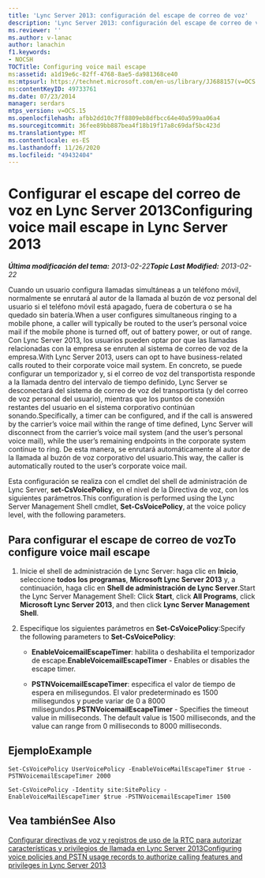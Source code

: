 ```yaml
---
title: 'Lync Server 2013: configuración del escape de correo de voz'
description: 'Lync Server 2013: configuración del escape de correo de voz.'
ms.reviewer: ''
ms.author: v-lanac
author: lanachin
f1.keywords:
- NOCSH
TOCTitle: Configuring voice mail escape
ms:assetid: a1d19e6c-82ff-4768-8ae5-da981368ce40
ms:mtpsurl: https://technet.microsoft.com/en-us/library/JJ688157(v=OCS.15)
ms:contentKeyID: 49733761
ms.date: 07/23/2014
manager: serdars
mtps_version: v=OCS.15
ms.openlocfilehash: afbb2dd10c7ff8809eb8dfbcc64e40a599aa06a4
ms.sourcegitcommit: 36fee89bb887bea4f18b19f17a8c69daf5bc423d
ms.translationtype: MT
ms.contentlocale: es-ES
ms.lasthandoff: 11/26/2020
ms.locfileid: "49432404"
---
```

# <a name="configuring-voice-mail-escape-in-lync-server-2013"></a><span data-ttu-id="20bb5-103">Configurar el escape del correo de voz en Lync Server 2013</span><span class="sxs-lookup"><span data-stu-id="20bb5-103">Configuring voice mail escape in Lync Server 2013</span></span>

<div data-xmlns="http://www.w3.org/1999/xhtml">

<div class="topic" data-xmlns="http://www.w3.org/1999/xhtml" data-msxsl="urn:schemas-microsoft-com:xslt" data-cs="https://msdn.microsoft.com/">

<div data-asp="https://msdn2.microsoft.com/asp">



</div>

<div id="mainSection">

<div id="mainBody"><span data-ttu-id="20bb5-104">

<span> </span></span><span class="sxs-lookup"><span data-stu-id="20bb5-104">

<span> </span></span></span>

<span data-ttu-id="20bb5-105">_**Última modificación del tema:** 2013-02-22_</span><span class="sxs-lookup"><span data-stu-id="20bb5-105">_**Topic Last Modified:** 2013-02-22_</span></span>

<span data-ttu-id="20bb5-106">Cuando un usuario configura llamadas simultáneas a un teléfono móvil, normalmente se enrutará al autor de la llamada al buzón de voz personal del usuario si el teléfono móvil está apagado, fuera de cobertura o se ha quedado sin batería.</span><span class="sxs-lookup"><span data-stu-id="20bb5-106">When a user configures simultaneous ringing to a mobile phone, a caller will typically be routed to the user’s personal voice mail if the mobile phone is turned off, out of battery power, or out of range.</span></span> <span data-ttu-id="20bb5-107">Con Lync Server 2013, los usuarios pueden optar por que las llamadas relacionadas con la empresa se enruten al sistema de correo de voz de la empresa.</span><span class="sxs-lookup"><span data-stu-id="20bb5-107">With Lync Server 2013, users can opt to have business-related calls routed to their corporate voice mail system.</span></span> <span data-ttu-id="20bb5-108">En concreto, se puede configurar un temporizador y, si el correo de voz del transportista responde a la llamada dentro del intervalo de tiempo definido, Lync Server se desconectará del sistema de correo de voz del transportista (y del correo de voz personal del usuario), mientras que los puntos de conexión restantes del usuario en el sistema corporativo continúan sonando.</span><span class="sxs-lookup"><span data-stu-id="20bb5-108">Specifically, a timer can be configured, and if the call is answered by the carrier’s voice mail within the range of time defined, Lync Server will disconnect from the carrier’s voice mail system (and the user’s personal voice mail), while the user’s remaining endpoints in the corporate system continue to ring.</span></span> <span data-ttu-id="20bb5-109">De esta manera, se enrutará automáticamente al autor de la llamada al buzón de voz corporativo del usuario.</span><span class="sxs-lookup"><span data-stu-id="20bb5-109">This way, the caller is automatically routed to the user’s corporate voice mail.</span></span>

<span data-ttu-id="20bb5-110">Esta configuración se realiza con el cmdlet del shell de administración de Lync Server, **set-CsVoicePolicy**, en el nivel de la Directiva de voz, con los siguientes parámetros.</span><span class="sxs-lookup"><span data-stu-id="20bb5-110">This configuration is performed using the Lync Server Management Shell cmdlet, **Set-CsVoicePolicy**, at the voice policy level, with the following parameters.</span></span>

<div>

## <a name="to-configure-voice-mail-escape"></a><span data-ttu-id="20bb5-111">Para configurar el escape de correo de voz</span><span class="sxs-lookup"><span data-stu-id="20bb5-111">To configure voice mail escape</span></span>

1.  <span data-ttu-id="20bb5-112">Inicie el shell de administración de Lync Server: haga clic en **Inicio**, seleccione **todos los programas**, **Microsoft Lync Server 2013** y, a continuación, haga clic en **Shell de administración de Lync Server**.</span><span class="sxs-lookup"><span data-stu-id="20bb5-112">Start the Lync Server Management Shell: Click **Start**, click **All Programs**, click **Microsoft Lync Server 2013**, and then click **Lync Server Management Shell**.</span></span>

2.  <span data-ttu-id="20bb5-113">Especifique los siguientes parámetros en **Set-CsVoicePolicy**:</span><span class="sxs-lookup"><span data-stu-id="20bb5-113">Specify the following parameters to **Set-CsVoicePolicy**:</span></span>
    
      - <span data-ttu-id="20bb5-114">**EnableVoicemailEscapeTimer**: habilita o deshabilita el temporizador de escape.</span><span class="sxs-lookup"><span data-stu-id="20bb5-114">**EnableVoicemailEscapeTimer** - Enables or disables the escape timer.</span></span>
    
      - <span data-ttu-id="20bb5-p102">**PSTNVoicemailEscapeTimer**: especifica el valor de tiempo de espera en milisegundos. El valor predeterminado es 1500 milisegundos y puede variar de 0 a 8000 milisegundos.</span><span class="sxs-lookup"><span data-stu-id="20bb5-p102">**PSTNVoicemailEscapeTimer** - Specifies the timeout value in milliseconds. The default value is 1500 milliseconds, and the value can range from 0 milliseconds to 8000 milliseconds.</span></span>

</div>

<div>

## <a name="example"></a><span data-ttu-id="20bb5-117">Ejemplo</span><span class="sxs-lookup"><span data-stu-id="20bb5-117">Example</span></span>

    Set-CsVoicePolicy UserVoicePolicy -EnableVoiceMailEscapeTimer $true - PSTNVoicemailEscapeTimer 2000
    
    Set-CsVoicePolicy -Identity site:SitePolicy -EnableVoiceMailEscapeTimer $true -PSTNVoicemailEscapeTimer 1500

</div>

<div>

## <a name="see-also"></a><span data-ttu-id="20bb5-118">Vea también</span><span class="sxs-lookup"><span data-stu-id="20bb5-118">See Also</span></span>


[<span data-ttu-id="20bb5-119">Configurar directivas de voz y registros de uso de la RTC para autorizar características y privilegios de llamada en Lync Server 2013</span><span class="sxs-lookup"><span data-stu-id="20bb5-119">Configuring voice policies and PSTN usage records to authorize calling features and privileges in Lync Server 2013</span></span>](lync-server-2013-configuring-voice-policies-and-pstn-usage-records-to-authorize-calling-features-and-privileges.md)  
  

<span data-ttu-id="20bb5-120"></div>

</div>

<span> </span>

</div>

</div>

</span><span class="sxs-lookup"><span data-stu-id="20bb5-120"></div>

</div>

<span> </span>

</div>

</div>

</span></span></div>


